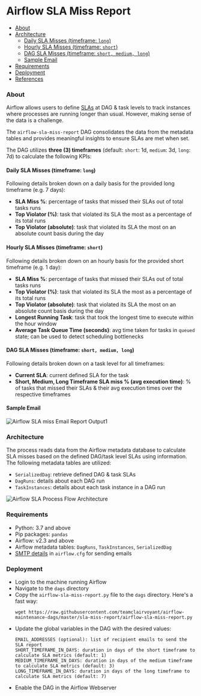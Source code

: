# Airflow SLA Miss Report

  - [About](#about)
  - [Architecture](#architecture)
    - [Daily SLA Misses (timeframe: `long`)](#daily-sla-misses-timeframe-long)
    - [Hourly SLA Misses (timeframe: `short`)](#hourly-sla-misses-timeframe-short)
    - [DAG SLA Misses (timeframe: `short, medium, long`)](#dag-sla-misses-timeframe-short-medium-long)
    - [Sample Email](#sample-email)
  - [Requirements](#requirements)
  - [Deployment](#deployment)
  - [References](#references)


### About
Airflow allows users to define [SLAs](https://github.com/teamclairvoyant/airflow-maintenance-dags/blob/teamclairvoyant/sla-miss-report/sla-miss-report/README.md) at DAG & task levels to track instances where processes are running longer than usual. However, making sense of the data is a challenge.

The `airflow-sla-miss-report` DAG consolidates the data from the metadata tables and provides meaningful insights to ensure SLAs are met when set.

The DAG utilizes **three (3) timeframes** (default: `short`: 1d, `medium`: 3d, `long`: 7d) to calculate the following KPIs:

#### Daily SLA Misses (timeframe: `long`)
Following details broken down on a daily basis for the provided long timeframe (e.g. 7 days):
  - **SLA Miss %**: percentage of tasks that missed their SLAs out of total tasks runs
  - **Top Violator (%)**: task that violated its SLA the most as a percentage of its total runs
  - **Top Violator (absolute)**: task that violated its SLA the most on an absolute count basis during the day

#### Hourly SLA Misses (timeframe: `short`)
Following details broken down on an hourly basis for the provided short timeframe (e.g. 1 day):
  - **SLA Miss %**: percentage of tasks that missed their SLAs out of total tasks runs
  - **Top Violator (%)**: task that violated its SLA the most as a percentage of its total runs
  - **Top Violator (absolute)**: task that violated its SLA the most on an absolute count basis during the day
  - **Longest Running Task**: task that took the longest time to execute within the hour window
  - **Average Task Queue Time (seconds)**: avg time taken for tasks in `queued` state; can be used to detect scheduling bottlenecks

#### DAG SLA Misses (timeframe: `short, medium, long`)
Following details broken down on a task level for all timeframes:
  - **Current SLA**: current defined SLA for the task
  - **Short, Medium, Long Timeframe SLA miss % (avg execution time)**: % of tasks that missed their SLAs & their avg execution times over the respective timeframes

#### **Sample Email**
![Airflow SLA miss Email Report Output1](https://user-images.githubusercontent.com/32403237/193700720-24b88202-edae-4199-a7f3-0e46e54e0d5d.png)


### Architecture
The process reads data from the Airflow metadata database to calculate SLA misses based on the defined DAG/task level SLAs using information.
The following metadata tables are utilized:
- `SerializedDag`: retrieve defined DAG & task SLAs
- `DagRuns`: details about each DAG run
- `TaskInstances`: details about each task instance in a DAG run

![Airflow SLA Process Flow Architecture](https://user-images.githubusercontent.com/8946659/191114560-2368e2df-916a-4f66-b1ac-b6cfe0b35a47.png)

### Requirements
- Python: 3.7 and above
- Pip packages: `pandas`
- Airflow: v2.3 and above
- Airflow metadata tables: `DagRuns`, `TaskInstances`, `SerializedDag`
- [SMTP details](https://airflow.apache.org/docs/apache-airflow/stable/howto/email-config.html#using-default-smtp) in `airflow.cfg` for sending emails

### Deployment
- Login to the machine running Airflow
- Navigate to the `dags` directory
- Copy the `airflow-sla-miss-report.py` file to the `dags` directory. Here's a fast way:
  ```
  wget https://raw.githubusercontent.com/teamclairvoyant/airflow-maintenance-dags/master/sla-miss-report/airflow-sla-miss-report.py
  ```
- Update the global variables in the DAG with the desired values:
  ```
  EMAIL_ADDRESSES (optional): list of recipient emails to send the SLA report
  SHORT_TIMEFRAME_IN_DAYS: duration in days of the short timeframe to calculate SLA metrics (default: 1)
  MEDIUM_TIMEFRAME_IN_DAYS: duration in days of the medium timeframe to calculate SLA metrics (default: 3)
  LONG_TIMEFRAME_IN_DAYS: duration in days of the long timeframe to calculate SLA metrics (default: 7)
  ```
- Enable the DAG in the Airflow Webserver